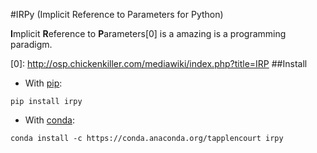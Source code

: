 #IRPy (Implicit Reference to Parameters for Python)
<script type"text/javascript" src="https://assets.gfycat.com/gfycat.js"></script>

**I**mplicit **R**eference to **P**arameters\[0\] is a amazing is a programming paradigm.

\[0\]: http://osp.chickenkiller.com/mediawiki/index.php?title=IRP
##Install
- With [pip](https://pip.pypa.io/en/stable/):
```
pip install irpy
```
- With [conda](http://conda.pydata.org/docs/): 
```
conda install -c https://conda.anaconda.org/tapplencourt irpy
```
